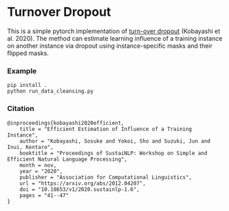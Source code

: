# Turnover Dropout

This is a simple pytorch implementation of [turn-over dropout](https://arxiv.org/abs/2012.04207) (Kobayashi et al. 2020).
The method can estimate learning influence of a training instance on another instance via dropout using instance-specific masks and their flipped masks.


### Example

```
pip install .
python run_data_cleansing.py
```



### Citation

```
@inproceedings{kobayashi2020efficient,
    title = "Efficient Estimation of Influence of a Training Instance",
    author = "Kobayashi, Sosuke and Yokoi, Sho and Suzuki, Jun and Inui, Kentaro",
    booktitle = "Proceedings of SustaiNLP: Workshop on Simple and Efficient Natural Language Processing",
    month = nov,
    year = "2020",
    publisher = "Association for Computational Linguistics",
    url = "https://arxiv.org/abs/2012.04207",
    doi = "10.18653/v1/2020.sustainlp-1.6",
    pages = "41--47"
}
```